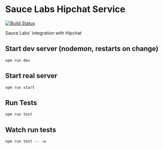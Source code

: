 # Sauce Labs Hipchat Service

[![Build Status](https://travis-ci.org/saucelabs/sauce-hipchat-service?branch=master)](https://travis-ci.org/saucelabs/sauce-hipchat-service)

Sauce Labs' integration with Hipchat

## Start dev server (nodemon, restarts on change)

`npm run dev`

## Start real server

`npm run start`

## Run Tests

`npm run test`

## Watch run tests

`npm run test -- -w`
